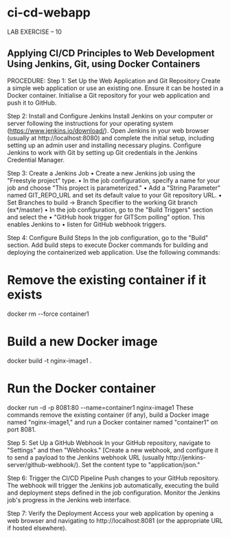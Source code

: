 # ci-cd-webapp
LAB EXERCISE – 10

## Applying CI/CD Principles to Web Development Using Jenkins, Git, using Docker Containers

PROCEDURE:
Step 1: Set Up the Web Application and Git Repository
Create a simple web application or use an existing one. Ensure it can be
hosted in a Docker container.
Initialise a Git repository for your web application and push it to GitHub.

Step 2: Install and Configure Jenkins
Install Jenkins on your computer or server following the instructions for your operating system (https://www.jenkins.io/download/).
Open Jenkins in your web browser (usually at http://localhost:8080) and
complete the initial setup, including setting up an admin user and installing
necessary plugins.
Configure Jenkins to work with Git by setting up Git credentials in the Jenkins
Credential Manager.

Step 3: Create a Jenkins Job
    • Create a new Jenkins job using the "Freestyle project" type.
    • In the job configuration, specify a name for your job and choose "This project is parameterized."
    • Add a "String Parameter" named GIT_REPO_URL and set its default value to your Git repository URL.
    • Set Branches to build -> Branch Specifier to the working Git branch (ex*/master)
    • In the job configuration, go to the "Build Triggers" section and select the
    • "GitHub hook trigger for GITScm polling" option. This enables Jenkins to
    • listen for GitHub webhook triggers.
    
Step 4: Configure Build Steps
In the job configuration, go to the "Build" section.
Add build steps to execute Docker commands for building and deploying the
containerized web application. Use the following commands:
# Remove the existing container if it exists
docker rm --force container1
# Build a new Docker image
docker build -t nginx-image1 .
# Run the Docker container
docker run -d -p 8081:80 --name=container1 nginx-image1
These commands remove the existing container (if any), build a Docker
image named "nginx-image1," and run a Docker container named
"container1" on port 8081.

Step 5: Set Up a GitHub Webhook
In your GitHub repository, navigate to "Settings" and then "Webhooks."
[Create a new webhook, and configure it to send a payload to the Jenkins
webhook URL (usually http://jenkins-server/github-webhook/). Set the content
type to "application/json."

Step 6: Trigger the CI/CD Pipeline
Push changes to your GitHub repository. The webhook will trigger the Jenkins
job automatically, executing the build and deployment steps defined in the job
configuration.
Monitor the Jenkins job's progress in the Jenkins web interface.

Step 7: Verify the Deployment
Access your web application by opening a web browser and navigating to
http://localhost:8081 (or the appropriate URL if hosted elsewhere).
